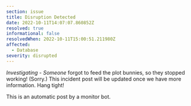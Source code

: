 ```yaml
---
section: issue
title: Disruption Detected
date: 2022-10-11T14:07:07.860852Z
resolved: true
informational: false
resolvedWhen: 2022-10-11T15:00:51.211980Z
affected:
  - Database
severity: disrupted
---
```

*Investigating* - _Someone_ forgot to feed the plot bunnies, so they stopped working! (Sorry.) This incident post will be updated once we have more information. Hang tight!

This is an automatic post by a monitor bot.
        